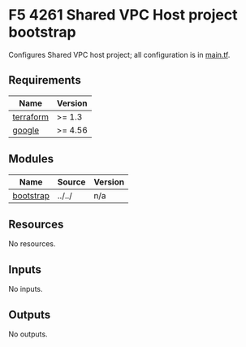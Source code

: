 # F5 4261 Shared VPC Host project bootstrap

Configures Shared VPC host project; all configuration is in [main.tf](main.tf).

<!-- markdownlint-disable no-inline-html -->
<!-- BEGINNING OF PRE-COMMIT-TERRAFORM DOCS HOOK -->
## Requirements

| Name | Version |
|------|---------|
| <a name="requirement_terraform"></a> [terraform](#requirement\_terraform) | >= 1.3 |
| <a name="requirement_google"></a> [google](#requirement\_google) | >= 4.56 |

## Modules

| Name | Source | Version |
|------|--------|---------|
| <a name="module_bootstrap"></a> [bootstrap](#module\_bootstrap) | ../../ | n/a |

## Resources

No resources.

## Inputs

No inputs.

## Outputs

No outputs.
<!-- END OF PRE-COMMIT-TERRAFORM DOCS HOOK -->
<!-- markdownlint-enable no-inline-html -->
